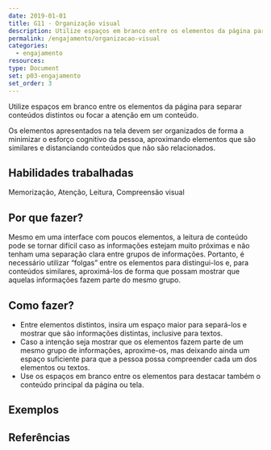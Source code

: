 ```yaml
---
date: 2019-01-01
title: G11 - Organização visual
description: Utilize espaços em branco entre os elementos da página para separar conteúdos distintos ou focar a atenção em um conteúdo.
permalink: /engajamento/organizacao-visual
categories:
  - engajamento
resources:
type: Document
set: p03-engajamento
set_order: 3
---
```


Utilize espaços em branco entre os elementos da página para separar conteúdos distintos ou focar a atenção em um conteúdo.

Os elementos apresentados na tela devem ser organizados de forma a minimizar o esforço cognitivo da pessoa, aproximando elementos que são similares e distanciando conteúdos que não são relacionados.

## Habilidades trabalhadas

Memorização, Atenção, Leitura, Compreensão visual

## Por que fazer?

Mesmo em uma interface com poucos elementos, a leitura de conteúdo pode se tornar difícil caso as informações estejam muito próximas e não tenham uma separação clara entre grupos de informações. Portanto, é necessário utilizar “folgas” entre os elementos para distingui-los e, para conteúdos similares, aproximá-los de forma que possam mostrar que aquelas informações fazem parte do mesmo grupo.

## Como fazer?

- Entre elementos distintos, insira um espaço maior para separá-los e mostrar que são informações distintas, inclusive para textos.
- Caso a intenção seja mostrar que os elementos fazem parte de um mesmo grupo de informações, aproxime-os, mas deixando ainda um espaço suficiente para que a pessoa possa compreender cada um dos elementos ou textos.
- Use os espaços em branco entre os elementos para destacar também o conteúdo principal da página ou tela.

## Exemplos

## Referências